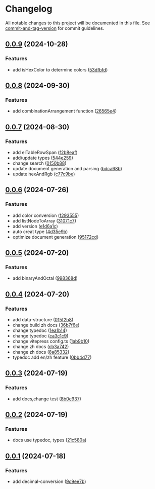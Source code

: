 # Changelog

All notable changes to this project will be documented in this file. See [commit-and-tag-version](https://github.com/absolute-version/commit-and-tag-version) for commit guidelines.

## [0.0.9](https://github.com/fxss5201/conversion-library/compare/v0.0.8...v0.0.9) (2024-10-28)


### Features

* add isHexColor to determine colors ([53dfbfd](https://github.com/fxss5201/conversion-library/commit/53dfbfda228a2c0e2090994e67946abd08abd56e))

## [0.0.8](https://github.com/fxss5201/conversion-library/compare/v0.0.7...v0.0.8) (2024-09-30)


### Features

* add combinationArrangement function ([26565e4](https://github.com/fxss5201/conversion-library/commit/26565e46f6584bec8227d42e8305c9b8ba1d7536))

## [0.0.7](https://github.com/fxss5201/conversion-library/compare/v0.0.6...v0.0.7) (2024-08-30)


### Features

* add elTableRowSpan ([f2b8eaf](https://github.com/fxss5201/conversion-library/commit/f2b8eafb5887a4ee5d475d346942464df5c3b5c4))
* add/update types ([544e259](https://github.com/fxss5201/conversion-library/commit/544e259c2f1b4398f93af39977257e8e5aa2c317))
* change search ([0150b88](https://github.com/fxss5201/conversion-library/commit/0150b880c0aa30c52988781c50fd08f964419ef2))
* update document generation and parsing ([bdca68b](https://github.com/fxss5201/conversion-library/commit/bdca68bc9a7f3780d42ba3a8bbb36a6ac3f03635))
* update hexAndRgb ([c77c9be](https://github.com/fxss5201/conversion-library/commit/c77c9beb117fc6987d3ec1db23adebcd84956d1a))

## [0.0.6](https://github.com/fxss5201/conversion-library/compare/v0.0.5...v0.0.6) (2024-07-26)


### Features

* add color conversion ([f293555](https://github.com/fxss5201/conversion-library/commit/f2935555a8b4a8169ebfd7b8b136f1a699a00f14))
* add listNodeToArray ([31071c7](https://github.com/fxss5201/conversion-library/commit/31071c7a8eaed0c2ef0d1a449d510313fd3db1ad))
* add version ([e1d6a1c](https://github.com/fxss5201/conversion-library/commit/e1d6a1c876ccdfa4b6d63f995f4c1e20d3c407a4))
* auto creat type ([4d35e9b](https://github.com/fxss5201/conversion-library/commit/4d35e9b67ac97654e16afcc7687649d9d4194398))
* optimize document generation ([95172cd](https://github.com/fxss5201/conversion-library/commit/95172cd41265f4c1dd35e0f6709f2f8a160b6857))

## [0.0.5](https://github.com/fxss5201/conversion-library/compare/v0.0.4...v0.0.5) (2024-07-20)


### Features

* add binaryAndOctal ([998368d](https://github.com/fxss5201/conversion-library/commit/998368d03178d9118c8ee569588b82a142793737))

## [0.0.4](https://github.com/fxss5201/conversion-library/compare/v0.0.3...v0.0.4) (2024-07-20)


### Features

* add data-structure ([015f2b8](https://github.com/fxss5201/conversion-library/commit/015f2b84ad5a57efafc828078f6285dc6ae9f645))
* change build zh docs ([36b7f6e](https://github.com/fxss5201/conversion-library/commit/36b7f6e03c331c9a7b909e428a7e604c93f92f63))
* change typedoc ([1ea1b14](https://github.com/fxss5201/conversion-library/commit/1ea1b140467397c7dc7d4926e212383fb4e68986))
* change typedoc ([ca3c1c9](https://github.com/fxss5201/conversion-library/commit/ca3c1c9d22b06357543c40b92736b700ff0dd401))
* change vitepress config.ts ([1ab9b10](https://github.com/fxss5201/conversion-library/commit/1ab9b1059c05b3873dee27a6588e3b3126a01b72))
* change zh docs ([cb3a742](https://github.com/fxss5201/conversion-library/commit/cb3a742499bd369530eca5fd9671bbc67cc5dd3c))
* change zh docs ([8a85332](https://github.com/fxss5201/conversion-library/commit/8a853322d541704bdb612c769c837ce701e33f39))
* typedoc add en/zh feature ([0bb4d77](https://github.com/fxss5201/conversion-library/commit/0bb4d7781f873bc4c079a1fedca04cc699ce64e5))

## [0.0.3](https://github.com/fxss5201/conversion-library/compare/v0.0.2...v0.0.3) (2024-07-19)


### Features

* add docs,change test ([8b0e937](https://github.com/fxss5201/conversion-library/commit/8b0e9371d8c241fdb5400238ced3f5f04b7fba10))

## [0.0.2](https://github.com/fxss5201/conversion-library/compare/v0.0.1...v0.0.2) (2024-07-19)


### Features

* docs use typedoc, types ([21c580a](https://github.com/fxss5201/conversion-library/commit/21c580afa7f1af48fd7ea1199bd95e3109da5589))

## [0.0.1](https://github.com/fxss5201/conversion-library/compare/9c9ee7b66db82ee6c24e895d544cc222a151c6e6...v0.0.1) (2024-07-18)


### Features

* add decimal-conversion ([9c9ee7b](https://github.com/fxss5201/conversion-library/commit/9c9ee7b66db82ee6c24e895d544cc222a151c6e6))
